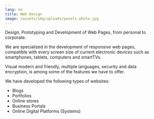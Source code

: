 ```yaml
---
lang: en
title: Web Design
image: /assets/img/uploads/pexels-photo.jpg
---
```

Design, Prototyping and Development of Web Pages, from personal to corporate.

We are specialized in the development of responsive web pages, compatible with every screen size of current electronic devices such as smartphones, tablets, computers and smartTVs.

Visual modern and friendly, multiple languages, security and data encryption, is among some of the features we have to offer.

We have developed the following types of websites:

* Blogs
* Portfolios
* Online stores
* Business Portals
* Online Digital Platforms (Systems)
